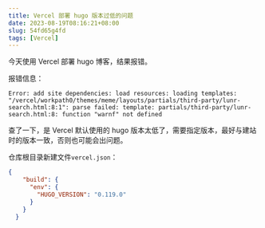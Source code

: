 ```yaml
---
title: Vercel 部署 hugo 版本过低的问题
date: 2023-08-19T08:16:21+08:00
slug: 54fd65g4fd
tags: [Vercel]
---
```


今天使用 Vercel 部署 hugo 博客，结果报错。

<!--more-->

报错信息：

```
Error: add site dependencies: load resources: loading templates: "/vercel/workpath0/themes/meme/layouts/partials/third-party/lunr-search.html:8:1": parse failed: template: partials/third-party/lunr-search.html:8: function "warnf" not defined
```

查了一下，是 Vercel 默认使用的 hugo 版本太低了，需要指定版本，最好与建站时的版本一致，否则也可能会出问题。

仓库根目录新建文件`vercel.json`：

```json
{
    "build": {
      "env": {
        "HUGO_VERSION": "0.119.0"
      }
    }
  }
```